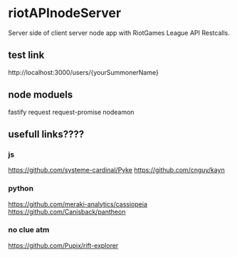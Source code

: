 # riotAPInodeServer
Server side of client server node app with RiotGames League API Restcalls.

## test link

http://localhost:3000/users/{yourSummonerName}

## node moduels
fastify
request
request-promise
nodeamon

## usefull links????

### js
https://github.com/systeme-cardinal/Pyke
https://github.com/cnguy/kayn

### python
https://github.com/meraki-analytics/cassiopeia
https://github.com/Canisback/pantheon

### no clue atm
https://github.com/Pupix/rift-explorer
